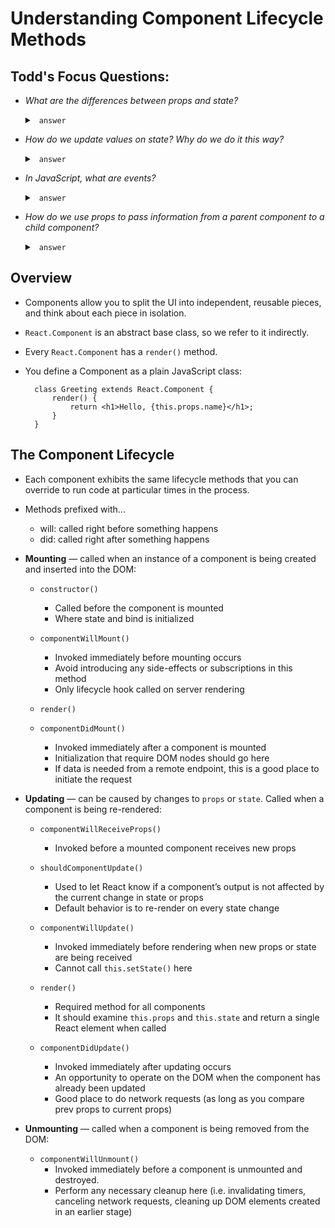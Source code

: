 # Understanding Component Lifecycle Methods

## Todd's Focus Questions:
- _What are the differences between props and state?_
    <details>
    <summary> <code> answer </code> </summary>
    </details>

- _How do we update values on state? Why do we do it this way?_
    <details>
    <summary> <code> answer </code> </summary>

    - `this.setState()`

    </details>

- _In JavaScript, what are events?_
    <details>
    <summary> <code> answer </code> </summary>

    - native functions of JavaScript that await user input

    </details>

- _How do we use props to pass information from a parent component to a child component?_
    <details>
    <summary> <code> answer </code> </summary>

    - 

    </details>


## Overview
- Components allow you to split the UI into independent, reusable pieces, and think about each piece in isolation. 
- `React.Component` is an abstract base class, so we refer to it indirectly. 
- Every `React.Component` has a `render()` method. 
- You define a Component as a plain JavaScript class:

        class Greeting extends React.Component {
            render() {
                return <h1>Hello, {this.props.name}</h1>;
            }
        }

## The Component Lifecycle
- Each component exhibits the same lifecycle methods that you can override to run code at particular times in the process. 

- Methods prefixed with... 
    - will: called right before something happens
    - did: called right after something happens

* **Mounting** — called when an instance of a component is being created and inserted into the DOM:
    - `constructor()`
        * Called before the component is mounted 
        * Where state and bind is initialized

    - `componentWillMount()`
        * Invoked immediately before mounting occurs
        * Avoid introducing any side-effects or subscriptions in this method
        * Only lifecycle hook called on server rendering 

    - `render()`
    - `componentDidMount()`
        * Invoked immediately after a component is mounted
        * Initialization that require DOM nodes should go here
        * If data is needed from a remote endpoint, this is a good place to initiate the request

* **Updating** — can be caused by changes to `props` or `state`. Called when a component is being re-rendered:
    - `componentWillReceiveProps()`
        * Invoked before a mounted component receives new props
    
    - `shouldComponentUpdate()`
        * Used to let React know if a component’s output is not affected by the current change in state or props
        * Default behavior is to re-render on every state change
    
    - `componentWillUpdate()`
        * Invoked immediately before rendering when new props or state are being received 
        * Cannot call `this.setState()` here
    
    - `render()`
        * Required method for all components
        * It should examine `this.props` and `this.state` and return a single React element when called
    
    - `componentDidUpdate()`
        * Invoked immediately after updating occurs 
        * An opportunity to operate on the DOM when the component has already been updated
        * Good place to do network requests (as long as you compare prev props to current props)

* **Unmounting** — called when a component is being removed from the DOM:
    - `componentWillUnmount()` 
        * Invoked immediately before a component is unmounted and destroyed. 
        * Perform any necessary cleanup here (i.e. invalidating timers, canceling network requests, cleaning up DOM elements created in an earlier stage)
